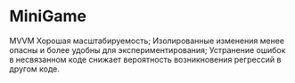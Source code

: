 # MiniGame
MVVM
Хорошая масштабируемость;
Изолированные изменения менее опасны и более удобны для экспериментирования;
Устранение ошибок в несвязанном коде снижает вероятность возникновения регрессий в другом коде.
